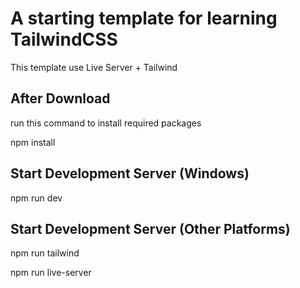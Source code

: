 # A starting template for learning TailwindCSS

This template use Live Server + Tailwind

## After Download

run this command to install required packages

npm install

## Start Development Server (Windows)

npm run dev

## Start Development Server (Other Platforms)

npm run tailwind

npm run live-server
